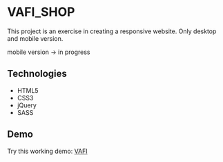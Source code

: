 # VAFI_SHOP

This project is an exercise in creating a responsive website. Only
desktop and mobile version. 

mobile version -> in progress

## Technologies

* HTML5
* CSS3
* jQuery
* SASS

## Demo

Try this working demo: [VAFI]()

